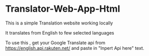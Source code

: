# Translator-Web-App-Html

This is a simple Translation website working locally 

It translates from English to few selected languages

To use this , get your Google Translate api from https://english.api.rakuten.net/ and paste in "Inpert Api here" text.
